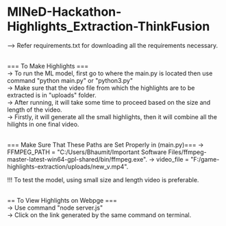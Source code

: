 # MINeD-Hackathon-Highlights_Extraction-ThinkFusion <br>

--> Refer requirements.txt for downloading all the requirements necessary. <br>
 <br>

=== To Make Highlights === <br>
-> To run the ML model, first go to where the main.py is located then use command "python main.py" or "python3.py" <br>
-> Make sure that the video file from which the highlights are to be extracted is in "uploads" folder. <br>
-> After running, it will take some time to proceed based on the size and length of the video. <br>
-> Firstly, it will generate all the small highlights, then it will combine all the hilights in one final video. <br>
 <br>

 === Make Sure That These Paths are Set Properly in (main.py)===
-> FFMPEG_PATH = "C:/Users/Bhaumit/Important Software Files/ffmpeg-master-latest-win64-gpl-shared/bin/ffmpeg.exe".
-> video_file = "F:/game-highlights-extraction/uploads/new_v.mp4".


!!! To test the model, using small size and length video is preferable. <br>
 <br>

== To View Highlights on Webpge === <br>
-> Use command "node server.js" <br>
-> Click on the link generated by the same command on terminal. <br>

